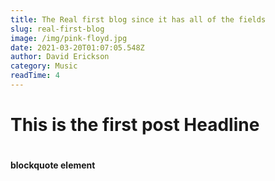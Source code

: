 ```yaml
---
title: The Real first blog since it has all of the fields
slug: real-first-blog
image: /img/pink-floyd.jpg
date: 2021-03-20T01:07:05.548Z
author: David Erickson
category: Music
readTime: 4
---
```

<h1>This is the first post Headline<h1/>

<h4> blockquote element</h4>
